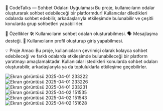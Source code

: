 💬 CodeTalks — Sohbet Odaları Uygulaması
Bu proje, kullanıcıların odalar oluşturarak sohbet edebileceği bir platformdur!
Kullanıcılar diledikleri odalarda sohbet edebilir, arkadaşlarıyla etkileşimde bulunabilir ve çeşitli konularda grup sohbetleri yapabilirler.

🚀 Özellikler
🛠️ Kullanıcıların sohbet odaları oluşturabilmesi.
🗣️ Mesajlaşma desteği.
👤 Kullanıcıların profil oluşturup giriş yapabilmesi.

💡 Proje Amacı
Bu proje, kullanıcıların çevrimiçi olarak kolayca sohbet edebileceği ve farklı odalarda etkileşimde bulunabileceği bir platform yaratmayı amaçlamaktadır.
Kullanıcılar istedikleri konularda sohbet odaları oluşturabilir, arkadaşlarıyla ya da topluluklarla etkileşime geçebilirler.

![Ekran görüntüsü 2025-04-01 233222](https://github.com/user-attachments/assets/303f0495-4789-403a-9884-39db11cc1883)
![Ekran görüntüsü 2025-04-01 233226](https://github.com/user-attachments/assets/9480cb1f-aa62-4c6d-a56b-9e266899d84f)
![Ekran görüntüsü 2025-04-01 233231](https://github.com/user-attachments/assets/fa11a4fa-09f3-43e9-8d47-d375accf2f11)
![Ekran görüntüsü 2025-04-02 151535](https://github.com/user-attachments/assets/da10fce1-a96d-4ee1-9a62-07a34cfe2cc8)
![Ekran görüntüsü 2025-04-02 151543](https://github.com/user-attachments/assets/2647f822-0203-4e9d-9b62-5a7bf0703b6c)
![Ekran görüntüsü 2025-04-02 151628](https://github.com/user-attachments/assets/9fd8606c-5be6-45ea-b31a-1151e9e53402)
